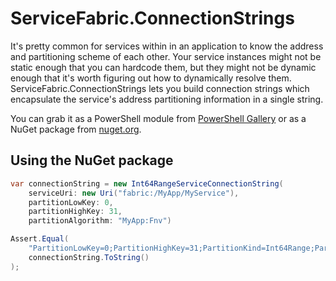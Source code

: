 # ServiceFabric.ConnectionStrings
It's pretty common for services within in an application to know the address and partitioning scheme of each other. Your service instances might not be static enough that you can hardcode them, but they might not be dynamic enough that it's worth figuring out how to dynamically resolve them. ServiceFabric.ConnectionStrings lets you build connection strings which encapsulate the service's address partitioning information in a single string.

You can grab it as a PowerShell module from [PowerShell Gallery](https://www.powershellgallery.com/packages/NickDarvey.ServiceFabric.ConnectionStrings) or as a NuGet package from [nuget.org](https://www.nuget.org/packages/NickDarvey.ServiceFabric.ConnectionStrings).

## Using the NuGet package
```c#
var connectionString = new Int64RangeServiceConnectionString(
    serviceUri: new Uri("fabric:/MyApp/MyService"),
    partitionLowKey: 0,
    partitionHighKey: 31,
    partitionAlgorithm: "MyApp:Fnv")

Assert.Equal(
    "PartitionLowKey=0;PartitionHighKey=31;PartitionKind=Int64Range;PartitionAlgorithm=Fnv;ServiceUri=fabric:/MyApp/MyService",
    connectionString.ToString()
);
```
